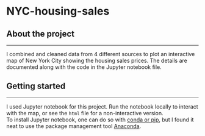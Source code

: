 # NYC-housing-sales

## About the project
---
I combined and cleaned data from 4 different sources to plot an interactive map of New York City showing the housing sales prices. The details are documented along with the code in the Jupyter notebook file.

## Getting started
---
I used Jupyter notebook for this project. Run the notebook locally to interact with the map, or see the `html` file for a non-interactive version. \
To install Jupyter notebook, one can do so with [conda or pip](https://jupyter.org/install), but I found it neat to use the package management tool [Anaconda](https://docs.anaconda.com/anaconda/install/).
